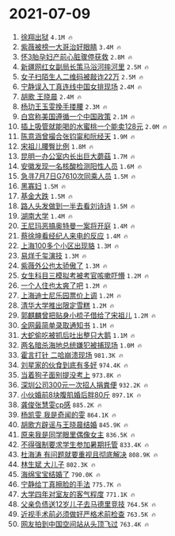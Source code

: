 # 2021-07-09

1. [徐翔出狱](https://s.weibo.com/weibo?q=%23%E5%BE%90%E7%BF%94%E5%87%BA%E7%8B%B1%23&Refer=top) `4.1M 🔥`
1. [紫薇被榜一大哥治好眼睛](https://s.weibo.com/weibo?q=%E7%B4%AB%E8%96%87%E8%A2%AB%E6%A6%9C%E4%B8%80%E5%A4%A7%E5%93%A5%E6%B2%BB%E5%A5%BD%E7%9C%BC%E7%9D%9B&Refer=top) `3.4M 🔥`
1. [怀3胎孕妇产前心脏骤停获救](https://s.weibo.com/weibo?q=%23%E6%80%803%E8%83%8E%E5%AD%95%E5%A6%87%E4%BA%A7%E5%89%8D%E5%BF%83%E8%84%8F%E9%AA%A4%E5%81%9C%E8%8E%B7%E6%95%91%23&Refer=top) `2.8M 🔥`
1. [新疆网红女副局长策马浴河摔河里](https://s.weibo.com/weibo?q=%E6%96%B0%E7%96%86%E7%BD%91%E7%BA%A2%E5%A5%B3%E5%89%AF%E5%B1%80%E9%95%BF%E7%AD%96%E9%A9%AC%E6%B5%B4%E6%B2%B3%E6%91%94%E6%B2%B3%E9%87%8C&Refer=top) `2.5M 🔥`
1. [女子扫陌生人二维码被敲诈22万](https://s.weibo.com/weibo?q=%23%E5%A5%B3%E5%AD%90%E6%89%AB%E9%99%8C%E7%94%9F%E4%BA%BA%E4%BA%8C%E7%BB%B4%E7%A0%81%E8%A2%AB%E6%95%B2%E8%AF%8822%E4%B8%87%23&Refer=top) `2.5M 🔥`
1. [宁静误入丁真连线中国女排现场](https://s.weibo.com/weibo?q=%23%E5%AE%81%E9%9D%99%E8%AF%AF%E5%85%A5%E4%B8%81%E7%9C%9F%E8%BF%9E%E7%BA%BF%E4%B8%AD%E5%9B%BD%E5%A5%B3%E6%8E%92%E7%8E%B0%E5%9C%BA%23&Refer=top) `2.4M 🔥`
1. [胡歌 王晓晨](https://s.weibo.com/weibo?q=%E8%83%A1%E6%AD%8C%20%E7%8E%8B%E6%99%93%E6%99%A8&Refer=top) `2.4M 🔥`
1. [杨玏王玉雯挽手搂腰](https://s.weibo.com/weibo?q=%23%E6%9D%A8%E7%8E%8F%E7%8E%8B%E7%8E%89%E9%9B%AF%E6%8C%BD%E6%89%8B%E6%90%82%E8%85%B0%23&Refer=top) `2.3M 🔥`
1. [白宫称美国遵循一个中国政策](https://s.weibo.com/weibo?q=%23%E7%99%BD%E5%AE%AB%E7%A7%B0%E7%BE%8E%E5%9B%BD%E9%81%B5%E5%BE%AA%E4%B8%80%E4%B8%AA%E4%B8%AD%E5%9B%BD%E6%94%BF%E7%AD%96%23&Refer=top) `2.1M 🔥`
1. [插上吸管就能喝的水蜜桃一个能卖128元](https://s.weibo.com/weibo?q=%23%E6%8F%92%E4%B8%8A%E5%90%B8%E7%AE%A1%E5%B0%B1%E8%83%BD%E5%96%9D%E7%9A%84%E6%B0%B4%E8%9C%9C%E6%A1%83%E4%B8%80%E4%B8%AA%E8%83%BD%E5%8D%96128%E5%85%83%23&Refer=top) `2.0M 🔥`
1. [陈意涵曾撮合张钧甯和阮经天](https://s.weibo.com/weibo?q=%23%E9%99%88%E6%84%8F%E6%B6%B5%E6%9B%BE%E6%92%AE%E5%90%88%E5%BC%A0%E9%92%A7%E7%94%AF%E5%92%8C%E9%98%AE%E7%BB%8F%E5%A4%A9%23&Refer=top) `1.9M 🔥`
1. [宋祖儿腰臀比例](https://s.weibo.com/weibo?q=%23%E5%AE%8B%E7%A5%96%E5%84%BF%E8%85%B0%E8%87%80%E6%AF%94%E4%BE%8B%23&Refer=top) `1.8M 🔥`
1. [昆明一办公室内长出巨大蘑菇](https://s.weibo.com/weibo?q=%23%E6%98%86%E6%98%8E%E4%B8%80%E5%8A%9E%E5%85%AC%E5%AE%A4%E5%86%85%E9%95%BF%E5%87%BA%E5%B7%A8%E5%A4%A7%E8%98%91%E8%8F%87%23&Refer=top) `1.7M 🔥`
1. [安徽发现一名核酸检测阳性人员](https://s.weibo.com/weibo?q=%23%E5%AE%89%E5%BE%BD%E5%8F%91%E7%8E%B0%E4%B8%80%E5%90%8D%E6%A0%B8%E9%85%B8%E6%A3%80%E6%B5%8B%E9%98%B3%E6%80%A7%E4%BA%BA%E5%91%98%23&Refer=top) `1.6M 🔥`
1. [急寻7月7日G7610次同乘人员](https://s.weibo.com/weibo?q=%23%E6%80%A5%E5%AF%BB7%E6%9C%887%E6%97%A5G7610%E6%AC%A1%E5%90%8C%E4%B9%98%E4%BA%BA%E5%91%98%23&Refer=top) `1.5M 🔥`
1. [黑寡妇](https://s.weibo.com/weibo?q=%E9%BB%91%E5%AF%A1%E5%A6%87&Refer=top) `1.5M 🔥`
1. [基金大跌](https://s.weibo.com/weibo?q=%23%E5%9F%BA%E9%87%91%E5%A4%A7%E8%B7%8C%23&Refer=top) `1.5M 🔥`
1. [路人头发做到一半去看刘诗诗](https://s.weibo.com/weibo?q=%23%E8%B7%AF%E4%BA%BA%E5%A4%B4%E5%8F%91%E5%81%9A%E5%88%B0%E4%B8%80%E5%8D%8A%E5%8E%BB%E7%9C%8B%E5%88%98%E8%AF%97%E8%AF%97%23&Refer=top) `1.5M 🔥`
1. [湖南大学](https://s.weibo.com/weibo?q=%23%E6%B9%96%E5%8D%97%E5%A4%A7%E5%AD%A6%23&Refer=top) `1.4M 🔥`
1. [王尼玛恶搞奥特曼一案将开庭](https://s.weibo.com/weibo?q=%23%E7%8E%8B%E5%B0%BC%E7%8E%9B%E6%81%B6%E6%90%9E%E5%A5%A5%E7%89%B9%E6%9B%BC%E4%B8%80%E6%A1%88%E5%B0%86%E5%BC%80%E5%BA%AD%23&Refer=top) `1.4M 🔥`
1. [蔡徐坤看经纪人来电的反应](https://s.weibo.com/weibo?q=%23%E8%94%A1%E5%BE%90%E5%9D%A4%E7%9C%8B%E7%BB%8F%E7%BA%AA%E4%BA%BA%E6%9D%A5%E7%94%B5%E7%9A%84%E5%8F%8D%E5%BA%94%23&Refer=top) `1.4M 🔥`
1. [上海100多个小区出现貉](https://s.weibo.com/weibo?q=%23%E4%B8%8A%E6%B5%B7100%E5%A4%9A%E4%B8%AA%E5%B0%8F%E5%8C%BA%E5%87%BA%E7%8E%B0%E8%B2%89%23&Refer=top) `1.3M 🔥`
1. [易烊千玺演技](https://s.weibo.com/weibo?q=%23%E6%98%93%E7%83%8A%E5%8D%83%E7%8E%BA%E6%BC%94%E6%8A%80%23&Refer=top) `1.3M 🔥`
1. [紫薇外公也太骄傲了](https://s.weibo.com/weibo?q=%23%E7%B4%AB%E8%96%87%E5%A4%96%E5%85%AC%E4%B9%9F%E5%A4%AA%E9%AA%84%E5%82%B2%E4%BA%86%23&Refer=top) `1.3M 🔥`
1. [女生科目三模拟考被考官咳嗽吓懵](https://s.weibo.com/weibo?q=%23%E5%A5%B3%E7%94%9F%E7%A7%91%E7%9B%AE%E4%B8%89%E6%A8%A1%E6%8B%9F%E8%80%83%E8%A2%AB%E8%80%83%E5%AE%98%E5%92%B3%E5%97%BD%E5%90%93%E6%87%B5%23&Refer=top) `1.2M 🔥`
1. [一个人住也太爽了吧](https://s.weibo.com/weibo?q=%23%E4%B8%80%E4%B8%AA%E4%BA%BA%E4%BD%8F%E4%B9%9F%E5%A4%AA%E7%88%BD%E4%BA%86%E5%90%A7%23&Refer=top) `1.2M 🔥`
1. [上海迪士尼乐园票价上调](https://s.weibo.com/weibo?q=%23%E4%B8%8A%E6%B5%B7%E8%BF%AA%E5%A3%AB%E5%B0%BC%E4%B9%90%E5%9B%AD%E7%A5%A8%E4%BB%B7%E4%B8%8A%E8%B0%83%23&Refer=top) `1.2M 🔥`
1. [清华大学推出限定雪糕](https://s.weibo.com/weibo?q=%23%E6%B8%85%E5%8D%8E%E5%A4%A7%E5%AD%A6%E6%8E%A8%E5%87%BA%E9%99%90%E5%AE%9A%E9%9B%AA%E7%B3%95%23&Refer=top) `1.2M 🔥`
1. [郭麒麟曾把贴身小梳子借给了宋祖儿](https://s.weibo.com/weibo?q=%23%E9%83%AD%E9%BA%92%E9%BA%9F%E6%9B%BE%E6%8A%8A%E8%B4%B4%E8%BA%AB%E5%B0%8F%E6%A2%B3%E5%AD%90%E5%80%9F%E7%BB%99%E4%BA%86%E5%AE%8B%E7%A5%96%E5%84%BF%23&Refer=top) `1.2M 🔥`
1. [全网最简单录取通知书](https://s.weibo.com/weibo?q=%23%E5%85%A8%E7%BD%91%E6%9C%80%E7%AE%80%E5%8D%95%E5%BD%95%E5%8F%96%E9%80%9A%E7%9F%A5%E4%B9%A6%23&Refer=top) `1.1M 🔥`
1. [大蛇偷吃被抓后吐出整只大鹅](https://s.weibo.com/weibo?q=%23%E5%A4%A7%E8%9B%87%E5%81%B7%E5%90%83%E8%A2%AB%E6%8A%93%E5%90%8E%E5%90%90%E5%87%BA%E6%95%B4%E5%8F%AA%E5%A4%A7%E9%B9%85%23&Refer=top) `1.1M 🔥`
1. [两名暗杀海地总统嫌犯被捕现场](https://s.weibo.com/weibo?q=%23%E4%B8%A4%E5%90%8D%E6%9A%97%E6%9D%80%E6%B5%B7%E5%9C%B0%E6%80%BB%E7%BB%9F%E5%AB%8C%E7%8A%AF%E8%A2%AB%E6%8D%95%E7%8E%B0%E5%9C%BA%23&Refer=top) `1.0M 🔥`
1. [霍言打针 二哈崩溃现场](https://s.weibo.com/weibo?q=%E9%9C%8D%E8%A8%80%E6%89%93%E9%92%88%20%E4%BA%8C%E5%93%88%E5%B4%A9%E6%BA%83%E7%8E%B0%E5%9C%BA&Refer=top) `981.3K 🔥`
1. [刘星家的伙食到底有多好](https://s.weibo.com/weibo?q=%23%E5%88%98%E6%98%9F%E5%AE%B6%E7%9A%84%E4%BC%99%E9%A3%9F%E5%88%B0%E5%BA%95%E6%9C%89%E5%A4%9A%E5%A5%BD%23&Refer=top) `974.4K 🔥`
1. [当着狗子面别提没考上](https://s.weibo.com/weibo?q=%23%E5%BD%93%E7%9D%80%E7%8B%97%E5%AD%90%E9%9D%A2%E5%88%AB%E6%8F%90%E6%B2%A1%E8%80%83%E4%B8%8A%23&Refer=top) `973.8K 🔥`
1. [深圳公司300元一次招人捐粪便](https://s.weibo.com/weibo?q=%23%E6%B7%B1%E5%9C%B3%E5%85%AC%E5%8F%B8300%E5%85%83%E4%B8%80%E6%AC%A1%E6%8B%9B%E4%BA%BA%E6%8D%90%E7%B2%AA%E4%BE%BF%23&Refer=top) `932.2K 🔥`
1. [小伙婚前8块腹肌婚后胖80斤](https://s.weibo.com/weibo?q=%23%E5%B0%8F%E4%BC%99%E5%A9%9A%E5%89%8D8%E5%9D%97%E8%85%B9%E8%82%8C%E5%A9%9A%E5%90%8E%E8%83%9680%E6%96%A4%23&Refer=top) `897.1K 🔥`
1. [龚俊张慧雯cp感](https://s.weibo.com/weibo?q=%23%E9%BE%9A%E4%BF%8A%E5%BC%A0%E6%85%A7%E9%9B%AFcp%E6%84%9F%23&Refer=top) `885.2K 🔥`
1. [杨凯雯 我是奇闻的雯](https://s.weibo.com/weibo?q=%E6%9D%A8%E5%87%AF%E9%9B%AF%20%E6%88%91%E6%98%AF%E5%A5%87%E9%97%BB%E7%9A%84%E9%9B%AF&Refer=top) `864.1K 🔥`
1. [胡歌方辟谣与王晓晨结婚](https://s.weibo.com/weibo?q=%23%E8%83%A1%E6%AD%8C%E6%96%B9%E8%BE%9F%E8%B0%A3%E4%B8%8E%E7%8E%8B%E6%99%93%E6%99%A8%E7%BB%93%E5%A9%9A%23&Refer=top) `845.9K 🔥`
1. [原来我是同学眼里偶像女主](https://s.weibo.com/weibo?q=%23%E5%8E%9F%E6%9D%A5%E6%88%91%E6%98%AF%E5%90%8C%E5%AD%A6%E7%9C%BC%E9%87%8C%E5%81%B6%E5%83%8F%E5%A5%B3%E4%B8%BB%23&Refer=top) `836.5K 🔥`
1. [不得强制要求学生参加暑期托管](https://s.weibo.com/weibo?q=%23%E4%B8%8D%E5%BE%97%E5%BC%BA%E5%88%B6%E8%A6%81%E6%B1%82%E5%AD%A6%E7%94%9F%E5%8F%82%E5%8A%A0%E6%9A%91%E6%9C%9F%E6%89%98%E7%AE%A1%23&Refer=top) `833.4K 🔥`
1. [杜海涛 有问题就要重视且彻底解决](https://s.weibo.com/weibo?q=%E6%9D%9C%E6%B5%B7%E6%B6%9B%20%E6%9C%89%E9%97%AE%E9%A2%98%E5%B0%B1%E8%A6%81%E9%87%8D%E8%A7%86%E4%B8%94%E5%BD%BB%E5%BA%95%E8%A7%A3%E5%86%B3&Refer=top) `808.9K 🔥`
1. [林生斌 大儿子](https://s.weibo.com/weibo?q=%E6%9E%97%E7%94%9F%E6%96%8C%20%E5%A4%A7%E5%84%BF%E5%AD%90&Refer=top) `802.3K 🔥`
1. [海绵宝宝结婚了](https://s.weibo.com/weibo?q=%23%E6%B5%B7%E7%BB%B5%E5%AE%9D%E5%AE%9D%E7%BB%93%E5%A9%9A%E4%BA%86%23&Refer=top) `790.0K 🔥`
1. [宁静给丁真擦脸的手法](https://s.weibo.com/weibo?q=%23%E5%AE%81%E9%9D%99%E7%BB%99%E4%B8%81%E7%9C%9F%E6%93%A6%E8%84%B8%E7%9A%84%E6%89%8B%E6%B3%95%23&Refer=top) `775.7K 🔥`
1. [大学四年对室友的客气程度](https://s.weibo.com/weibo?q=%23%E5%A4%A7%E5%AD%A6%E5%9B%9B%E5%B9%B4%E5%AF%B9%E5%AE%A4%E5%8F%8B%E7%9A%84%E5%AE%A2%E6%B0%94%E7%A8%8B%E5%BA%A6%23&Refer=top) `771.1K 🔥`
1. [父亲负债送12岁儿子去马德里竞技](https://s.weibo.com/weibo?q=%23%E7%88%B6%E4%BA%B2%E8%B4%9F%E5%80%BA%E9%80%8112%E5%B2%81%E5%84%BF%E5%AD%90%E5%8E%BB%E9%A9%AC%E5%BE%B7%E9%87%8C%E7%AB%9E%E6%8A%80%23&Refer=top) `764.5K 🔥`
1. [近视手术前必须做好严格术前检查](https://s.weibo.com/weibo?q=%23%E8%BF%91%E8%A7%86%E6%89%8B%E6%9C%AF%E5%89%8D%E5%BF%85%E9%A1%BB%E5%81%9A%E5%A5%BD%E4%B8%A5%E6%A0%BC%E6%9C%AF%E5%89%8D%E6%A3%80%E6%9F%A5%23&Refer=top) `763.5K 🔥`
1. [网友拍到中国空间站从头顶飞过](https://s.weibo.com/weibo?q=%23%E7%BD%91%E5%8F%8B%E6%8B%8D%E5%88%B0%E4%B8%AD%E5%9B%BD%E7%A9%BA%E9%97%B4%E7%AB%99%E4%BB%8E%E5%A4%B4%E9%A1%B6%E9%A3%9E%E8%BF%87%23&Refer=top) `763.4K 🔥`
